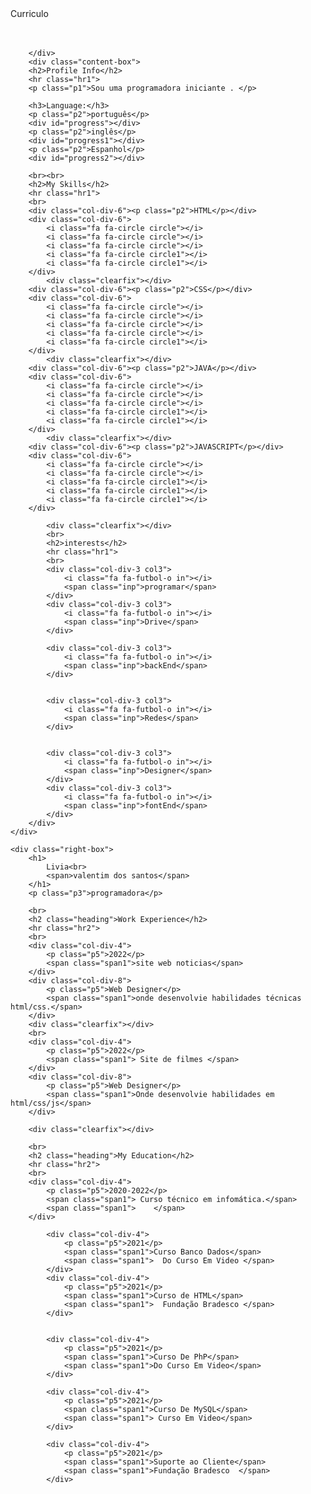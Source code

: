 <!DOCTYPE html>
<html>
<head>
	<meta charset="utf-8">
	<meta name="viewport" content="width=device-width, initial-scale=1">
	Curriculo
	<link rel="stylesheet" type="text/css" href="css/style.css">
	<link rel="stylesheet" href="https://cdnjs.cloudflare.com/ajax/libs/font-awesome/4.7.0/css/font-awesome.min.css">
</head>
<body>

<div class="resume-main">
	<div class="left-box">
		<br><br>
		<div class="profile">
			
		</div>
		<div class="content-box">
		<h2>Profile Info</h2>
		<hr class="hr1">
		<p class="p1">Sou uma programadora iniciante . </p>

		<h3>Language:</h3>
		<p class="p2">português</p>
		<div id="progress"></div>
		<p class="p2">inglês</p>
		<div id="progress1"></div>
        <p class="p2">Espanhol</p>
        <div id="progress2"></div>

		<br><br>
		<h2>My Skills</h2>
		<hr class="hr1">
		<br>
		<div class="col-div-6"><p class="p2">HTML</p></div>
		<div class="col-div-6">
			<i class="fa fa-circle circle"></i>
			<i class="fa fa-circle circle"></i>
			<i class="fa fa-circle circle"></i>
			<i class="fa fa-circle circle1"></i>
			<i class="fa fa-circle circle1"></i>
		</div>
			<div class="clearfix"></div>
		<div class="col-div-6"><p class="p2">CSS</p></div>
		<div class="col-div-6">
			<i class="fa fa-circle circle"></i>
			<i class="fa fa-circle circle"></i>
			<i class="fa fa-circle circle"></i>
			<i class="fa fa-circle circle"></i>
			<i class="fa fa-circle circle1"></i>
		</div>
			<div class="clearfix"></div>
		<div class="col-div-6"><p class="p2">JAVA</p></div>
		<div class="col-div-6">
			<i class="fa fa-circle circle"></i>
			<i class="fa fa-circle circle"></i>
			<i class="fa fa-circle circle"></i>
			<i class="fa fa-circle circle1"></i>
			<i class="fa fa-circle circle1"></i>
		</div>
			<div class="clearfix"></div>
		<div class="col-div-6"><p class="p2">JAVASCRIPT</p></div>
		<div class="col-div-6">
			<i class="fa fa-circle circle"></i>
			<i class="fa fa-circle circle"></i>
			<i class="fa fa-circle circle1"></i>
			<i class="fa fa-circle circle1"></i>
			<i class="fa fa-circle circle1"></i>
		</div>

			<div class="clearfix"></div>
			<br>
			<h2>interests</h2>
			<hr class="hr1">
			<br>
			<div class="col-div-3 col3">
				<i class="fa fa-futbol-o in"></i>
				<span class="inp">programar</span>
			</div>
			<div class="col-div-3 col3">
				<i class="fa fa-futbol-o in"></i>
				<span class="inp">Drive</span>
			</div>

            <div class="col-div-3 col3">
				<i class="fa fa-futbol-o in"></i>
				<span class="inp">backEnd</span>
			</div>


            <div class="col-div-3 col3">
				<i class="fa fa-futbol-o in"></i>
				<span class="inp">Redes</span>
			</div>


			<div class="col-div-3 col3">
				<i class="fa fa-futbol-o in"></i>
				<span class="inp">Designer</span>
			</div>
			<div class="col-div-3 col3">
				<i class="fa fa-futbol-o in"></i>
				<span class="inp">fontEnd</span>
			</div>
		</div>
	</div>

	<div class="right-box">
		<h1>
			Livia<br>
			<span>valentim dos santos</span>
		</h1>
		<p class="p3">programadora</p>

		<br>	
		<h2 class="heading">Work Experience</h2>
		<hr class="hr2">
		<br>
		<div class="col-div-4">
			<p class="p5">2022</p>
			<span class="span1">site web noticias</span>
		</div>
		<div class="col-div-8">
			<p class="p5">Web Designer</p>
			<span class="span1">onde desenvolvie habilidades técnicas html/css.</span>
		</div>
		<div class="clearfix"></div>
		<br>
		<div class="col-div-4">
			<p class="p5">2022</p>
			<span class="span1"> Site de filmes </span>
		</div>
		<div class="col-div-8">
			<p class="p5">Web Designer</p>
			<span class="span1">Onde desenvolvie habilidades em html/css/js</span>
		</div>
		
		<div class="clearfix"></div>

		<br>	
		<h2 class="heading">My Education</h2>
		<hr class="hr2">
		<br>
		<div class="col-div-4">
			<p class="p5">2020-2022</p>
			<span class="span1"> Curso técnico em infomática.</span>
            <span class="span1">    </span>
        </div>
            
            <div class="col-div-4">
                <p class="p5">2021</p>
                <span class="span1">Curso Banco Dados</span>
                <span class="span1">  Do Curso Em Video </span>
            </div>
            <div class="col-div-4">
                <p class="p5">2021</p>
                <span class="span1">Curso de HTML</span>
                <span class="span1">  Fundação Bradesco </span>
            </div>

            
            <div class="col-div-4">
                <p class="p5">2021</p>
                <span class="span1">Curso De PhP</span>
                <span class="span1">Do Curso Em Video</span>
            </div>
  
            <div class="col-div-4">
                <p class="p5">2021</p>
                <span class="span1">Curso De MySQL</span>
                <span class="span1"> Curso Em Video</span>
            </div>

			<div class="col-div-4">
                <p class="p5">2021</p>
                <span class="span1">Suporte ao Cliente</span>
                <span class="span1">Fundação Bradesco  </span>
            </div>

             
          

</body>
</html>
